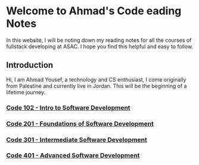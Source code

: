 # Welcome to Ahmad's Code eading Notes

In this website, I will be noting down my reading notes for all the courses of fullstack developing at ASAC. I hope you find this helpful and easy to follow.

## Introduction

Hi, I am Ahmad Yousef, a technology and CS enthusiast, I come originally from Palestine and currently live in Jordan. This will be the beginning of a lifetime journey.

### [Code 102 - Intro to Software Development](reading-notes/102/main)

### [Code 201 - Foundations of Software Development](reading-notes/201/main)

### [Code 301 - Intermediate Software Development](reading-notes/301/main)

### [Code 401 - Advanced Software Development](reading-notes/401/main)